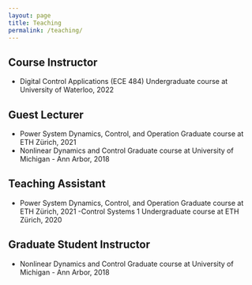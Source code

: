 ```yaml
---
layout: page
title: Teaching
permalink: /teaching/
---
```


## Course Instructor
- Digital Control Applications (ECE 484)
Undergraduate course at University of Waterloo, 2022

## Guest Lecturer
- Power System Dynamics, Control, and Operation
Graduate course at ETH Zürich, 2021
- Nonlinear Dynamics and Control
Graduate course at University of Michigan - Ann Arbor, 2018

## Teaching Assistant
- Power System Dynamics, Control, and Operation
Graduate course at ETH Zürich, 2021
-Control Systems 1
Undergraduate course at ETH Zürich, 2020

## Graduate Student Instructor
- Nonlinear Dynamics and Control
Graduate course at University of Michigan - Ann Arbor, 2018
